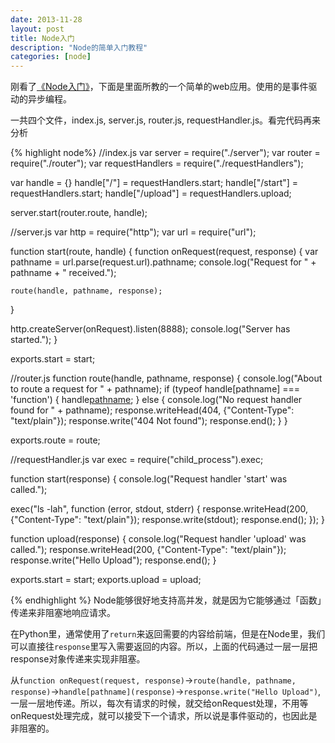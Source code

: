 ```yaml
---
date: 2013-11-28
layout: post
title: Node入门
description: "Node的简单入门教程"
categories: [node]
---
```


刚看了[《Node入门》](http://www.nodebeginner.org/index-zh-cn.html)，下面是里面所教的一个简单的web应用。使用的是事件驱动的异步编程。

一共四个文件，index.js, server.js, router.js, requestHandler.js。看完代码再来分析

{% highlight node%}
//index.js
var server = require("./server");
var router = require("./router");
var requestHandlers = require("./requestHandlers");

var handle = {}
handle["/"] = requestHandlers.start;
handle["/start"] = requestHandlers.start;
handle["/upload"] = requestHandlers.upload;

server.start(router.route, handle);


//server.js
var http = require("http");
var url = require("url");

function start(route, handle) {
  function onRequest(request, response) {
    var pathname = url.parse(request.url).pathname;
    console.log("Request for " + pathname + " received.");

    route(handle, pathname, response);
  }

  http.createServer(onRequest).listen(8888);
  console.log("Server has started.");
}

exports.start = start;

//router.js
function route(handle, pathname, response) {
  console.log("About to route a request for " + pathname);
  if (typeof handle[pathname] === 'function') {
    handle[pathname](response);
  } else {
    console.log("No request handler found for " + pathname);
    response.writeHead(404, {"Content-Type": "text/plain"});
    response.write("404 Not found");
    response.end();
  }
}

exports.route = route;
 
//requestHandler.js
var exec = require("child_process").exec;

function start(response) {
  console.log("Request handler 'start' was called.");

  exec("ls -lah", function (error, stdout, stderr) {
    response.writeHead(200, {"Content-Type": "text/plain"});
    response.write(stdout);
    response.end();
  });
}

function upload(response) {
  console.log("Request handler 'upload' was called.");
  response.writeHead(200, {"Content-Type": "text/plain"});
  response.write("Hello Upload");
  response.end();
}

exports.start = start;
exports.upload = upload;

{% endhighlight %}
Node能够很好地支持高并发，就是因为它能够通过「函数」传递来非阻塞地响应请求。

在Python里，通常使用了`return`来返回需要的内容给前端，但是在Node里，我们可以直接往`response`里写入需要返回的内容。所以，上面的代码通过一层一层把response对象传递来实现非阻塞。

从`function onRequest(request, response)`->`route(handle, pathname, response)`->`handle[pathname](response)`->`response.write("Hello Upload")`, 一层一层地传递。所以，每次有请求的时候，就交给onRequest处理，不用等onRequest处理完成，就可以接受下一个请求，所以说是事件驱动的，也因此是非阻塞的。
